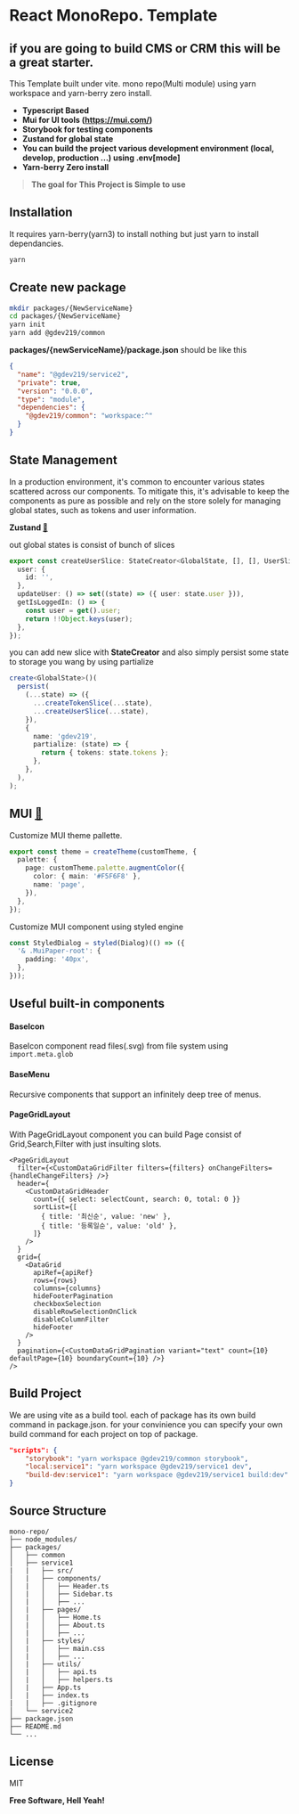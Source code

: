 # React MonoRepo. Template

## if you are going to build CMS or CRM this will be a great starter.

This Template built under vite. mono repo(Multi module) using yarn workspace and yarn-berry zero install.

- **Typescript Based**
- **Mui for UI tools (https://mui.com/)**
- **Storybook for testing components**
- **Zustand for global state**
- **You can build the project various development environment (local, develop, production ...) using .env\[mode]**
- **Yarn-berry Zero install**
  <br/>

> **The goal for This Project is Simple to use**

## Installation

It requires yarn-berry(yarn3) to install nothing but just yarn to install dependancies.

```sh
yarn
```

## Create new package

```sh
mkdir packages/{NewServiceName}
cd packages/{NewServiceName}
yarn init
yarn add @gdev219/common
```

**packages/{newServiceName}/package.json** should be like this

```json
{
  "name": "@gdev219/service2",
  "private": true,
  "version": "0.0.0",
  "type": "module",
  "dependencies": {
    "@gdev219/common": "workspace:^"
  }
}
```

## State Management

In a production environment, it's common to encounter various states scattered across our components. To mitigate this, it's advisable to keep the components as pure as possible and rely on the store solely for managing global states, such as tokens and user information.

**Zustand [🔗](https://github.com/pmndrs/zustand)**

out global states is consist of bunch of slices

```typescript
export const createUserSlice: StateCreator<GlobalState, [], [], UserSlice> = (set, get) => ({
  user: {
    id: '',
  },
  updateUser: () => set((state) => ({ user: state.user })),
  getIsLoggedIn: () => {
    const user = get().user;
    return !!Object.keys(user);
  },
});
```

you can add new slice with **StateCreator**
and also simply persist some state to storage you wang by using partialize

```typescript
create<GlobalState>()(
  persist(
    (...state) => ({
      ...createTokenSlice(...state),
      ...createUserSlice(...state),
    }),
    {
      name: 'gdev219',
      partialize: (state) => {
        return { tokens: state.tokens };
      },
    },
  ),
);
```

## MUI [🔗](https://mui.com/)

Customize MUI theme pallette.

```typescript
export const theme = createTheme(customTheme, {
  palette: {
    page: customTheme.palette.augmentColor({
      color: { main: '#F5F6F8' },
      name: 'page',
    }),
  },
});
```

Customize MUI component using styled engine

```typescript
const StyledDialog = styled(Dialog)(() => ({
  '& .MuiPaper-root': {
    padding: '40px',
  },
}));
```

## Useful built-in components

<H4>BaseIcon</H4>

BaseIcon component read files(.svg) from file system using <code>import.meta.glob</code>

<H4>BaseMenu</H4>

Recursive components that support an infinitely deep tree of menus.

<H4>PageGridLayout</H4>

With PageGridLayout component you can build Page consist of Grid,Search,Filter with just insulting slots.

```tsx
<PageGridLayout
  filter={<CustomDataGridFilter filters={filters} onChangeFilters={handleChangeFilters} />}
  header={
    <CustomDataGridHeader
      count={{ select: selectCount, search: 0, total: 0 }}
      sortList={[
        { title: '최신순', value: 'new' },
        { title: '등록일순', value: 'old' },
      ]}
    />
  }
  grid={
    <DataGrid
      apiRef={apiRef}
      rows={rows}
      columns={columns}
      hideFooterPagination
      checkboxSelection
      disableRowSelectionOnClick
      disableColumnFilter
      hideFooter
    />
  }
  pagination={<CustomDataGridPagination variant="text" count={10} defaultPage={10} boundaryCount={10} />}
/>
```

## Build Project

We are using vite as a build tool. each of package has its own build command in package.json. for your convinience you can specify your own build command for each project on top of package.

```json
"scripts": {
    "storybook": "yarn workspace @gdev219/common storybook",
    "local:service1": "yarn workspace @gdev219/service1 dev",
    "build-dev:service1": "yarn workspace @gdev219/service1 build:dev"
}
```

## Source Structure

```
mono-repo/
├── node_modules/
├── packages/
│   ├── common
│   ├── service1
|   |   ├── src/
│   |   ├── components/
│   |   │   ├── Header.ts
│   |   │   ├── Sidebar.ts
│   |   │   ├── ...
│   |   ├── pages/
│   |   │   ├── Home.ts
│   |   │   ├── About.ts
│   |   │   ├── ...
│   |   ├── styles/
│   |   │   ├── main.css
│   |   │   ├── ...
│   |   ├── utils/
│   |   │   ├── api.ts
│   |   │   ├── helpers.ts
│   |   ├── App.ts
│   |   ├── index.ts
|   |   ├── .gitignore
│   └── service2
├── package.json
├── README.md
└── ...
```

## License

MIT

**Free Software, Hell Yeah!**
